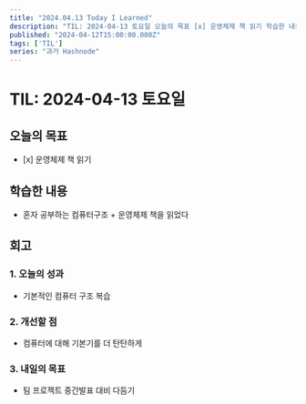 ```yaml
---
title: "2024.04.13 Today I Learned"
description: "TIL: 2024-04-13 토요일 오늘의 목표 [x] 운영체제 책 읽기 학습한 내용 혼자 공부하는 컴퓨터구조 + 운영체제 책을 읽었다 회고 1. 오늘의 성과 기본적인 컴퓨터 구조 복습 2. 개선할 점 컴퓨터에 대해 기본기를 더 탄탄하게 3. 내일의 목표 팀 프로젝트 중간발표 대비 다듬기"
published: "2024-04-12T15:00:00.000Z"
tags: ['TIL']
series: "과거 Hashnode"
---
```


# TIL: 2024-04-13 토요일

## 오늘의 목표

* \[x\] 운영체제 책 읽기
    

## 학습한 내용

* 혼자 공부하는 컴퓨터구조 + 운영체제 책을 읽었다
    

## 회고

### 1\. 오늘의 성과

* 기본적인 컴퓨터 구조 복습
    

### 2\. 개선할 점

* 컴퓨터에 대해 기본기를 더 탄탄하게
    

### 3\. 내일의 목표

* 팀 프로젝트 중간발표 대비 다듬기